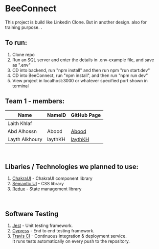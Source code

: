 # BeeConnect

This project is build like Linkedin Clone. But in another design. also for training purpose.
.
<br />

## To run:

1. Clone repo
2. Run an SQL server and enter the details in .env-example file, and save as ".env"
3. CD into backend, run "npm install" and then run npm "run start:dev"
4. CD into BeeConnect, run "npm install", and then run "npm run dev"
5. View project in localhost:3000 or whatever specified port shown in terminal

## Team 1 - members:

| Name           | NameID  | GitHub Page                           |
| -------------- | ------- | ------------------------------------- |
| Laith Khlaf    |         |                                       |
| Abd Alhossn    | Abood   | [Abood](https://github.com/Abood01-1) |
| Layth Alkhoury | laythKH | [laythKH](https://github.com/laythKH) |

<br />

## Libaries / Technologies we planned to use:

1. [ChakraUI](https://chakra-ui.com/) - ChakraUI component library
2. [Semantic UI](https://semantic-ui.com/) - CSS library
3. [Redux](https://redux.js.org/) - State management library

<br />

## Software Testing

1. [Jest](https://jestjs.io/) - Unit testing framework.
2. [Cypress](https://www.cypress.io/) - End to end testing framework.
3. [Travis CI](https://travis-ci.org/) - Continuous integration & deployment service. <br />
   It runs tests automatically on every push to the repository.
